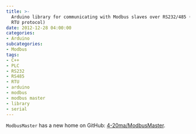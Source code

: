 ```yaml
---
title: >-
  Arduino library for communicating with Modbus slaves over RS232/485 (via
  RTU protocol)
date: 2012-12-28 04:00:00
categories:
- Arduino
subcategories:
- Modbus
tags:
- C++
- PLC
- RS232
- RS485
- RTU
- arduino
- modbus
- modbus master
- library
- serial
---
```


`ModbusMaster` has a new home on GitHub: [4-20ma/ModbusMaster](https://github.com/4-20ma/ModbusMaster).
